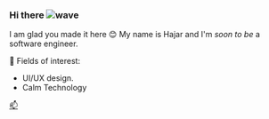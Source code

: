### Hi there ![wave](https://user-images.githubusercontent.com/93100521/153715080-03edf928-3570-46a3-885b-74f4e11c4efb.gif)

I am glad you made it here 😊 My name is Hajar and I'm *soon to be* a software engineer.

🌱 Fields of interest:
- UI/UX design.
- Calm Technology

[📫](www.linkedin.com/in/hajar-amakhzoun) 


